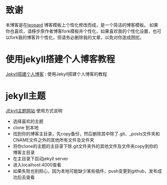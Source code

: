 
# 致谢

本博客是在[leopard](http://baixin.io) 博客模板上个性化修改而成，是一个简洁的博客模板。
如果你也喜欢，请移步原作者博客fork模板并个性化，如果喜欢我的个性化设置，也可以fork我的博客并个性化，但请务必删除我的文章，以免对你造成困扰。

# 使用jekyll搭建个人博客教程

[Jekyll搭建个人博客](http://www.heshengbang.men/2017/11/jekyll搭建个人博客/)  :  使用Jekyll搭建个人博客的教程

# jekyll主题

[JEkyll主题网站](http://jekyllthemes.org) 使用方式说明
- 选择喜欢的主题
- clone 到本地
- 找到你的博客主目录，先copy备份，然后删除其中除了.git、_posts文件夹和CNAME文件之外的其他所有文件及文件夹
- 将你clone的主题的主目录下除.git文件夹外的其他文件及文件夹copy到你的博客主目录
- 在主目录下启动jekyll server
- 进入localhost:4000查看
- 如果失败也别担心，因为本地可能缺少某些插件，push变更到github，发布成功后去查看